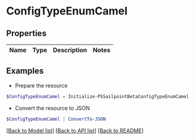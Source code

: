 # ConfigTypeEnumCamel
## Properties

Name | Type | Description | Notes
------------ | ------------- | ------------- | -------------

## Examples

- Prepare the resource
```powershell
$ConfigTypeEnumCamel = Initialize-PSSailpointBetaConfigTypeEnumCamel 
```

- Convert the resource to JSON
```powershell
$ConfigTypeEnumCamel | ConvertTo-JSON
```

[[Back to Model list]](../README.md#documentation-for-models) [[Back to API list]](../README.md#documentation-for-api-endpoints) [[Back to README]](../README.md)

